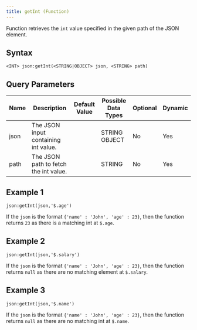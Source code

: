 ```yaml
---
title: getInt (Function)
---
```


Function retrieves the `int` value specified in the given path of the JSON element.

## Syntax

    <INT> json:getInt(<STRING|OBJECT> json, <STRING> path)

## Query Parameters

| Name | Description                           | Default Value | Possible Data Types | Optional | Dynamic |
|------|---------------------------------------|---------------|---------------------|----------|---------|
| json | The JSON input containing int value.  |               | STRING OBJECT       | No       | Yes     |
| path | The JSON path to fetch the int value. |               | STRING              | No       | Yes     |

## Example 1

    json:getInt(json,'$.age')

If the `json` is the format `{'name' : 'John', 'age' : 23}`, then the function returns `23` as there is a matching int at `$.age`.

## Example 2

    json:getInt(json,'$.salary')

If the `json` is the format `{'name' : 'John', 'age' : 23}`, then the function returns `null` as there are no matching element at `$.salary`.

## Example 3

    json:getInt(json,'$.name')

If the `json` is the format `{'name' : 'John', 'age' : 23}`, then the function returns `null` as there are no matching int at `$.name`.
